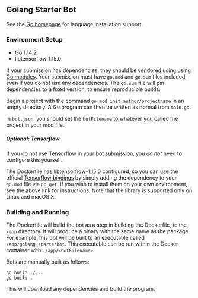 ## Golang Starter Bot

See the [Go homepage](https://golang.org/) for language installation support.

### Environment Setup

- Go 1.14.2
- libtensorflow 1.15.0

If your submission has dependencies, they should be vendored using using [Go modules](https://github.com/golang/go/wiki/Modules). Your
submission must have `go.mod` and `go.sum` files included, even if you do not use any dependencies. The `go.sum` file will
pin dependencies to a fixed version, to ensure reproducible builds.
 
Begin a project with the command `go mod init author/projectname` in an empty directory. A Go program can then be written
as normal from `main.go`.

In `bot.json`, you should set the `botFilename` to whatever you called the project in your mod file.

##### Optional: Tensorflow

If you do not use Tensorflow in your bot submission, you *do not* need to configure this yourself.

The Dockerfile has libtensorflow-1.15.0 configured, so you can use the official [Tensorflow bindings](https://www.tensorflow.org/install/lang_go) 
by simply adding the dependency to your `go.mod` file via `go get`. If you wish to install them on your own environment, see
the above link for instructions. Note that the library is supported only on Linux and macOS X.


### Building and Running

The Dockerfile will build the bot as a step in building the Dockerfile, to the `/app` directory. It will produce a binary with the same name as the package.
For example, this bot will be built to an executable called `/app/golang_starterbot`. This executable can be run within the Docker container
with `./app/<botFilename>`.  

Bots are manually built as follows:
```
go build ./...
go build .
```
This will download any dependencies and build the program.